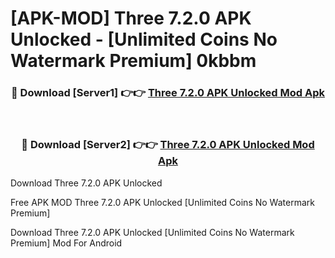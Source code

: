 # [APK-MOD] Three 7.2.0 APK Unlocked - [Unlimited Coins No Watermark Premium] 0kbbm



<div align="center">
<h3>🔴 Download [Server1] 👉👉 <a href="https://momento.my/?title=Three_7.2.0_APK_Unlocked">Three 7.2.0 APK Unlocked Mod Apk</a></h3><br>

<h3>🔴 Download [Server2] 👉👉 <a href="https://momento.my/?title=Three_7.2.0_APK_Unlocked">Three 7.2.0 APK Unlocked Mod Apk</a></h3>
</div>



Download Three 7.2.0 APK Unlocked 

Free APK MOD Three 7.2.0 APK Unlocked [Unlimited Coins No Watermark Premium]

Download Three 7.2.0 APK Unlocked [Unlimited Coins No Watermark Premium] Mod For Android
